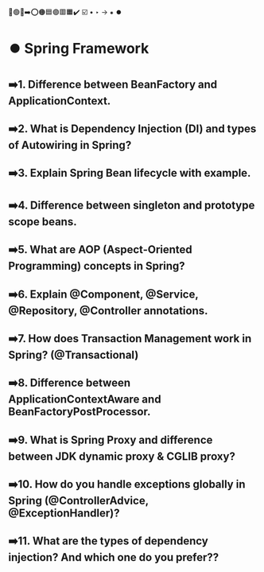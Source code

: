 🔵🟢🔴➡️⭕🟠🟦🟣🟥🟧✔️ ☑️ • ‣ → ⁕ ⏺️

# ⏺️ Spring Framework

## ➡️1. Difference between BeanFactory and ApplicationContext.

## ➡️2. What is Dependency Injection (DI) and types of Autowiring in Spring?

## ➡️3. Explain Spring Bean lifecycle with example.

## ➡️4. Difference between singleton and prototype scope beans.

## ➡️5. What are AOP (Aspect-Oriented Programming) concepts in Spring?

## ➡️6. Explain @Component, @Service, @Repository, @Controller annotations.

## ➡️7. How does Transaction Management work in Spring? (@Transactional)

## ➡️8. Difference between ApplicationContextAware and BeanFactoryPostProcessor.

## ➡️9. What is Spring Proxy and difference between JDK dynamic proxy & CGLIB proxy?

## ➡️10. How do you handle exceptions globally in Spring (@ControllerAdvice, @ExceptionHandler)?

## ➡️11. What are the types of dependency injection? And which one do you prefer??
